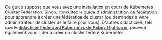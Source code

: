Ce guide suppose que vous avez une installation en cours de Kubernetes Cluster Federation.
Sinon, consultez le [guide d'administration de fédération](/docs/tutorials/federation/set-up-cluster-federation-kubefed/) pour apprendre à créer une fédération de cluster (ou demandez à votre administrateur de cluster de le faire pour vous).
D'autres didacticiels, tels que le [didacticiel Federated Kubernetes de Kelsey Hightower](https://github.com/kelseyhightower/kubernetes-cluster-federation), peuvent également vous aider à créer un cluster fédéré Kubernetes.